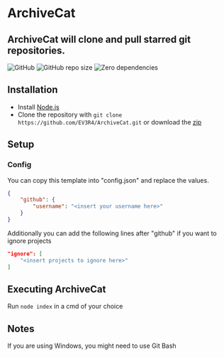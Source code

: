 # ArchiveCat
## ArchiveCat will clone and pull starred git repositories.
![GitHub](https://img.shields.io/github/license/EV3R4/ArchiveCat)
![GitHub repo size](https://img.shields.io/github/repo-size/EV3R4/ArchiveCat)
![Zero dependencies](https://img.shields.io/badge/dependencies-0-success)

## Installation
* Install [Node.js](https://nodejs.org/)
* Clone the repository with `git clone https://github.com/EV3R4/ArchiveCat.git` or download the [zip](https://github.com/EV3R4/ArchiveCat/archive/master.zip)

## Setup
### Config
You can copy this template into "config.json" and replace the values.
```json
{
    "github": {
        "username": "<insert your username here>"
    }
}
```
Additionally you can add the following lines after "github" if you want to ignore projects
```json
"ignore": [
    "<insert projects to ignore here>"
]
```

## Executing ArchiveCat
Run `node index` in a cmd of your choice

## Notes
If you are using Windows, you might need to use Git Bash
